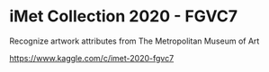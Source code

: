 # iMet Collection 2020 - FGVC7

Recognize artwork attributes from The Metropolitan Museum of Art

https://www.kaggle.com/c/imet-2020-fgvc7